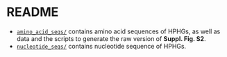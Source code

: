 # README
- <code>[amino_acid_seqs/](amino_acid_seqs/)</code> contains amino acid sequences of HPHGs, as well as data and the scripts to generate the raw version of **Suppl. Fig. S2**.
- <code>[nucleotide_seqs/](nucleotide_seqs/)</code> contains nucleotide sequence of HPHGs.
